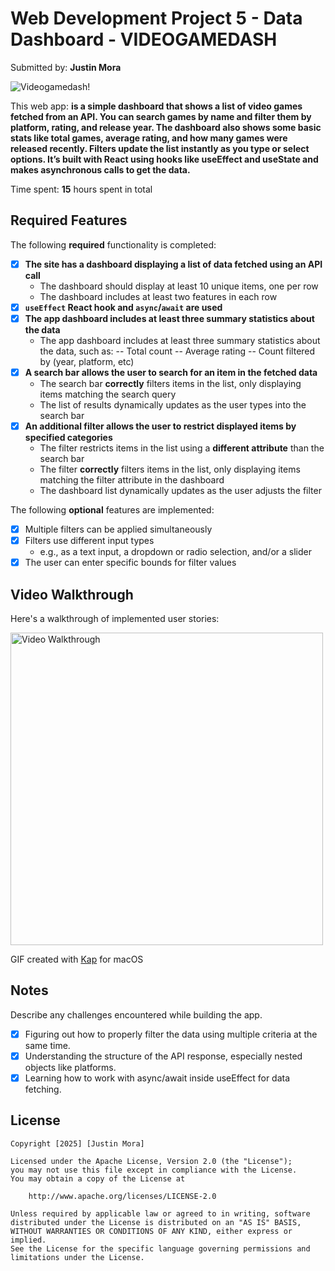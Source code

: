 # Web Development Project 5 - **Data Dashboard - VIDEOGAMEDASH**

Submitted by: **Justin Mora**

![Videogamedash!](Dashboard-preview.png)

This web app: **is a simple dashboard that shows a list of video games fetched from an API. You can search games by name and filter them by platform, rating, and release year. The dashboard also shows some basic stats like total games, average rating, and how many games were released recently. Filters update the list instantly as you type or select options. It’s built with React using hooks like useEffect and useState and makes asynchronous calls to get the data.**

Time spent: **15** hours spent in total

## Required Features

The following **required** functionality is completed:

- [x] **The site has a dashboard displaying a list of data fetched using an API call**
  - The dashboard should display at least 10 unique items, one per row
  - The dashboard includes at least two features in each row
- [x] **`useEffect` React hook and `async`/`await` are used**
- [x] **The app dashboard includes at least three summary statistics about the data** 
  - The app dashboard includes at least three summary statistics about the data, such as:
    -- Total count
    -- Average rating
    -- Count filtered by (year, platform, etc)
- [x] **A search bar allows the user to search for an item in the fetched data**
  - The search bar **correctly** filters items in the list, only displaying items matching the search query
  - The list of results dynamically updates as the user types into the search bar
- [x] **An additional filter allows the user to restrict displayed items by specified categories**
  - The filter restricts items in the list using a **different attribute** than the search bar 
  - The filter **correctly** filters items in the list, only displaying items matching the filter attribute in the dashboard
  - The dashboard list dynamically updates as the user adjusts the filter

The following **optional** features are implemented:

- [x] Multiple filters can be applied simultaneously
- [x] Filters use different input types
  - e.g., as a text input, a dropdown or radio selection, and/or a slider
- [x] The user can enter specific bounds for filter values

## Video Walkthrough

Here's a walkthrough of implemented user stories:

<img src='Dashboard-Video-Walkthrough.gif' width='500px' title='Video Walkthrough' width='' alt='Video Walkthrough' />

GIF created with
[Kap](https://getkap.co/) for macOS

## Notes

Describe any challenges encountered while building the app.
- [x] Figuring out how to properly filter the data using multiple criteria at the same time.
- [x] Understanding the structure of the API response, especially nested objects like platforms.
- [x] Learning how to work with async/await inside useEffect for data fetching.

## License

    Copyright [2025] [Justin Mora]

    Licensed under the Apache License, Version 2.0 (the "License");
    you may not use this file except in compliance with the License.
    You may obtain a copy of the License at

        http://www.apache.org/licenses/LICENSE-2.0

    Unless required by applicable law or agreed to in writing, software
    distributed under the License is distributed on an "AS IS" BASIS,
    WITHOUT WARRANTIES OR CONDITIONS OF ANY KIND, either express or implied.
    See the License for the specific language governing permissions and
    limitations under the License.